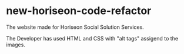 # new-horiseon-code-refactor
The website made for Horiseon Social Solution Services. 

The Developer has used HTML and CSS with "alt tags" assigend to the images.

